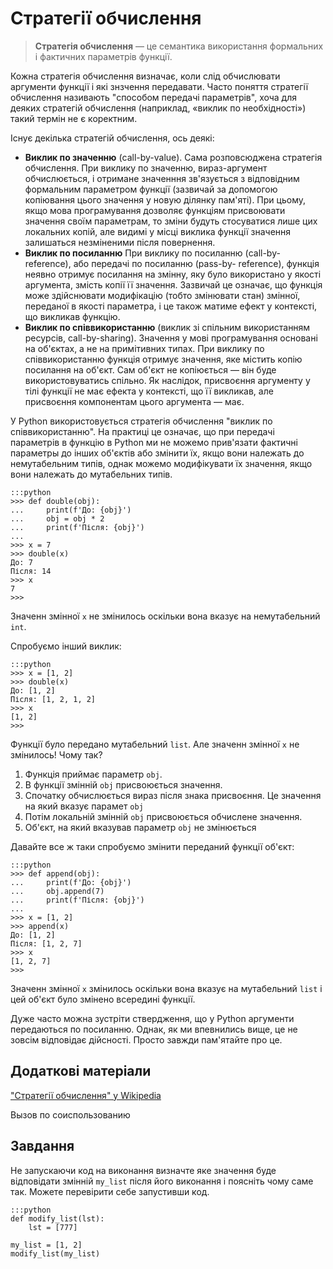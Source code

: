 <!--
https://ru.wikipedia.org/wiki/%D0%A1%D1%82%D1%80%D0%B0%D1%82%D0%B5%D0%B3%D0%B8%D1%8F_%D0%B2%D1%8B%D1%87%D0%B8%D1%81%D0%BB%D0%B5%D0%BD%D0%B8%D1%8F#%D0%92%D1%8B%D0%B7%D0%BE%D0%B2_%D0%BF%D0%BE_%D1%81%D0%BE%D0%B8%D1%81%D0%BF%D0%BE%D0%BB%D1%8C%D0%B7%D0%BE%D0%B2%D0%B0%D0%BD%D0%B8%D1%8E_(call_by_sharing)

https://dev.to/tawfikyasser/calling-by-value-by-reference-in-python-12g6
-->

# Стратегії обчислення

> **Стратегія обчислення** —  це семантика використання формальних і фактичних параметрів функції.

Кожна стратегія обчислення визначає, коли слід обчислювати аргументи функції і які знзчення передавати. Часто поняття стратегії обчислення називають "способом передачі параметрів", хоча для деяких стратегій обчислення (наприклад, «виклик по
необхідності») такий термін не є коректним.

Існує декілька стратегій обчислення, ось деякі:

* **Виклик по значенню** (call-by-value). Сама розповсюджена стратегія обчислення. При виклику по значенню, вираз-аргумент обчислюється, і отримане значенння зв'язується з відповідним формальним параметром функції (зазвичай
за допомогою копіювання цього значення у новую ділянку пам'яті). При цьому, якщо мова програмування 
дозволяє функціям присвоювати значення своїм параметрам, то зміни будуть стосуватися лише цих локальних копій, але видимі у місці виклика функції значення
залишаться незміненими після повернення.
* **Виклик по посиланню** При виклику по посиланню (call-by-reference), або передачі по посиланню (pass-by-
reference), функція неявно отримує посилання на змінну, яку було використано у якості аргумента, змість копії її значення. Зазвичай це означає, що функція може здійснювати модифікацію (тобто змінювати стан) змінної,
переданої в якості параметра, і це також матиме ефект у контексті, що викликав функцію.
* **Виклик по співвикористанню** (виклик зі спільним використанням ресурсів, call-by-sharing). Значення у
мові програмування основані на об'єктах, а не на примітивних типах. При виклику по співвикористанню функція
отримує значення, яке містить копію посилання на об'єкт. Сам об'єкт не копіюється — він буде використовуватись спільно. Як наслідок, присвоєння аргументу у тілі функції не має ефекта у контексті, що її викликав, але присвоєння компонентам цього аргумента — має.

У Python використовується стратегія обчислення "виклик по співвикористанню". На практиці це означає, що при передачі параметрів в функцію в Python ми не можемо прив'язати фактичні параметры до інших об'єктів або змінити їх, якщо вони
належать до немутабельним типів, однак можемо модифікувати їх значення, якщо вони належать до мутабельних типів. 


	:::python
	>>> def double(obj):
	...     print(f'До: {obj}')
	...     obj = obj * 2
	...     print(f'Після: {obj}')
	...
	>>> x = 7
	>>> double(x)
	До: 7
	Після: 14
	>>> x
	7
	>>>

Значенн змінної `x` не змінилось оскільки вона вказує на немутабельний `int`. 

Спробуємо інший виклик: 

	:::python
	>>> x = [1, 2]
	>>> double(x)
	До: [1, 2]
	Після: [1, 2, 1, 2]
	>>> x
	[1, 2]
	>>>
	
Функції було передано мутабельний `list`. 
Але значенн змінної `x` не змінилось! 
Чому так? 

1. Функція приймає параметр `obj`. 
1. В функції змінній `obj` присвоюється значення. 
1. Спочатку обчислюється вираз після знака присвоєння. Це значення на який вказує парамет `obj` 
1. Потім локальній змінній `obj` присвоюється обчислене значення. 
1. Об'єкт, на який вказував параметр `obj` не змінюється

Давайте все ж таки спробуємо змінити переданий функції об'єкт: 

	:::python
	>>> def append(obj):
	...     print(f'До: {obj}')
	...     obj.append(7)
	...     print(f'Після: {obj}')
	...
	>>> x = [1, 2]
	>>> append(x)
	До: [1, 2]
	Після: [1, 2, 7]
	>>> x
	[1, 2, 7]
	>>>

Значенн змінної `x` змінилось оскільки вона вказує на мутабельний `list` і цей об'єкт було змінено всередині функції. 

Дуже часто можна зустріти ствердження, що у Python аргументи передаються по посиланню. 
Однак, як ми впевнились вище, це не зовсім відповідає дійсності. 
Просто завжди пам'ятайте про це. 


## Додаткові матеріали

["Стратегії обчислення" у Wikipedia](https://uk.wikipedia.org/wiki/%D0%A1%D1%82%D1%80%D0%B0%D1%82%D0%B5%D0%B3%D1%96%D1%97_%D0%BE%D0%B1%D1%87%D0%B8%D1%81%D0%BB%D0%B5%D0%BD%D0%BD%D1%8F)

Вызов по соиспользованию

## Завдання

Не запускаючи код на виконання визначте яке значення буде відповідати змінній `my_list` після його виконання і поясніть чому саме так. Можете перевірити себе запустивши код.

	:::python
	def modify_list(lst):
		lst = [777]
		
	my_list = [1, 2]
	modify_list(my_list)